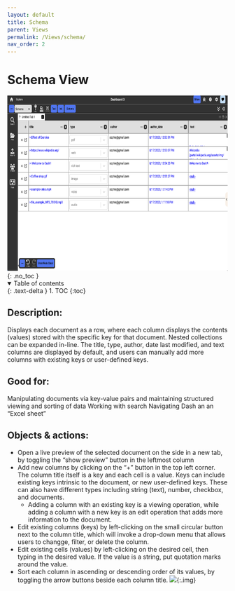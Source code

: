 ```yaml
---
layout: default
title: Schema
parent: Views
permalink: /Views/schema/
nav_order: 2
---
```


# Schema View

<div class="img-container">
  <img src="../../assets/images/environment/views/schema_view.png" alt="overall environment" style="height:400px;"/>
</div>
{: .no_toc }

<details open markdown="block">
  <summary>
    Table of contents
  </summary>
  {: .text-delta }
1. TOC
{:toc}
</details>

## Description:

Displays each document as a row, where each column displays the contents (values) stored with the specific key for that document. Nested collections can be expanded in-line. The title, type, author, date last modified, and text columns are displayed by default, and users can manually add more columns with existing keys or user-defined keys.

## Good for:

Manipulating documents via key-value pairs and maintaining structured viewing and sorting of data
Working with search
Navigating Dash an an “Excel sheet”

## Objects & actions:

- Open a live preview of the selected document on the side in a new tab, by toggling the “show preview” button in the leftmost column
- Add new columns by clicking on the “+” button in the top left corner. The column title itself is a key and each cell is a value. Keys can include existing keys intrinsic to the document, or new user-defined keys. These can also have different types including string (text), number, checkbox, and documents.
  - Adding a column with an existing key is a viewing operation, while adding a column with a new key is an edit operation that adds more information to the document.
- Edit existing columns (keys) by left-clicking on the small circular button next to the column title, which will invoke a drop-down menu that allows users to changge, filter, or delete the column.
- Edit existing cells (values) by left-clicking on the desired cell, then typing in the desired value. If the value is a string, put quotation marks around the value.
- Sort each column in ascending or descending order of its values, by toggling the arrow buttons beside each column title.
![](../../assets/gifs/views/schema_columns.gif){:.img}